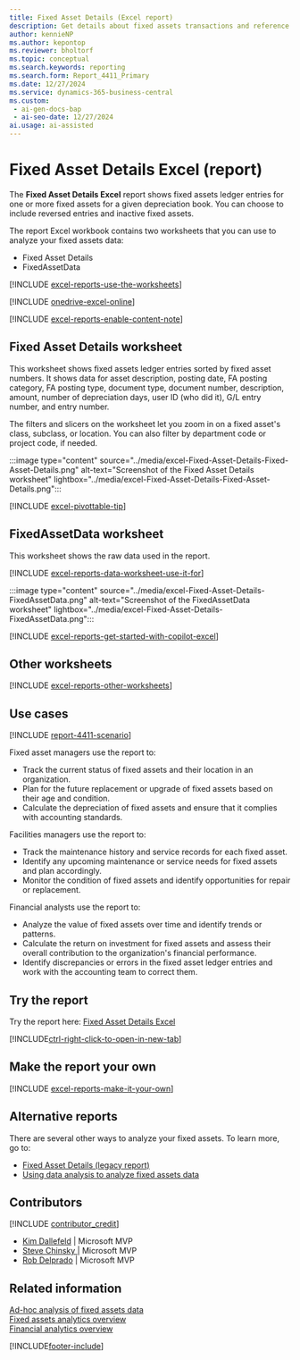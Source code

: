 ```yaml
---
title: Fixed Asset Details (Excel report)
description: Get details about fixed assets transactions and reference data that can help you manage your fixed assets.
author: kennieNP
ms.author: kepontop
ms.reviewer: bholtorf
ms.topic: conceptual
ms.search.keywords: reporting
ms.search.form: Report_4411_Primary
ms.date: 12/27/2024
ms.service: dynamics-365-business-central
ms.custom:
 - ai-gen-docs-bap
 - ai-seo-date: 12/27/2024
ai.usage: ai-assisted
---
```


# Fixed Asset Details Excel (report)

The **Fixed Asset Details Excel** report shows fixed assets ledger entries for one or more fixed assets for a given depreciation book. You can choose to include reversed entries and inactive fixed assets.

The report Excel workbook contains two worksheets that you can use to analyze your fixed assets data:

- Fixed Asset Details
- FixedAssetData

[!INCLUDE [excel-reports-use-the-worksheets](../includes/excel-reports-use-the-worksheets.md)]

[!INCLUDE [onedrive-excel-online](../includes/onedrive-excel-online.md)]

[!INCLUDE [excel-reports-enable-content-note](../includes/excel-reports-enable-content-note.md)]

## Fixed Asset Details worksheet

This worksheet shows fixed assets ledger entries sorted by fixed asset numbers. It shows data for asset description, posting date, FA posting category, FA posting type, document type, document number, description, amount, number of depreciation days, user ID (who did it), G/L entry number, and entry number.

The filters and slicers on the worksheet let you zoom in on a fixed asset's class, subclass, or location. You can also filter by department code or project code, if needed.

:::image type="content" source="../media/excel-Fixed-Asset-Details-Fixed-Asset-Details.png" alt-text="Screenshot of the Fixed Asset Details worksheet" lightbox="../media/excel-Fixed-Asset-Details-Fixed-Asset-Details.png":::

[!INCLUDE [excel-pivottable-tip](../includes/excel-pivottable-tip.md)]

## FixedAssetData worksheet

This worksheet shows the raw data used in the report.

[!INCLUDE [excel-reports-data-worksheet-use-it-for](../includes/excel-reports-data-worksheet-use-it-for.md)]

:::image type="content" source="../media/excel-Fixed-Asset-Details-FixedAssetData.png" alt-text="Screenshot of the FixedAssetData worksheet" lightbox="../media/excel-Fixed-Asset-Details-FixedAssetData.png":::

[!INCLUDE [excel-reports-get-started-with-copilot-excel](../includes/excel-reports-get-started-with-copilot-excel.md)]

## Other worksheets

[!INCLUDE [excel-reports-other-worksheets](../includes/excel-reports-other-worksheets.md)]

## Use cases

[!INCLUDE [report-4411-scenario](../includes/report-4411-scenario-include.md)]

<!-- 

Prompt

Below is a report in an ERP system. Provide 3-4 use cases for different personas working with fixed asset management or finance for fixed assets.

Format like this:    
  
As a <persona>, use the report to    
* use case 1  
* use case 2    

Do not capitalize the persona names. 

Do not start lines with "Use the data to"

## Report name
Fixed Asset Details

## Report description
The Fixed Asset Details report provides a comprehensive overview of all relevant information pertaining to each fixed asset owned by an organization. This report serves as a detailed transaction information and reference tool for asset management.

### What the report does
The Fixed Asset Details report shows the fixed asset ledger entries for fixed assets. It provides detailed information about each fixed asset, including acquisition cost, depreciation, and book value.


Please include your data sources and URLs

-->

Fixed asset managers use the report to:

- Track the current status of fixed assets and their location in an organization.
- Plan for the future replacement or upgrade of fixed assets based on their age and condition.
- Calculate the depreciation of fixed assets and ensure that it complies with accounting standards.

Facilities managers use the report to:

- Track the maintenance history and service records for each fixed asset.
- Identify any upcoming maintenance or service needs for fixed assets and plan accordingly.
- Monitor the condition of fixed assets and identify opportunities for repair or replacement.

Financial analysts use the report to:

- Analyze the value of fixed assets over time and identify trends or patterns.
- Calculate the return on investment for fixed assets and assess their overall contribution to the organization's financial performance.
- Identify discrepancies or errors in the fixed asset ledger entries and work with the accounting team to correct them.

## Try the report

Try the report here: [Fixed Asset Details Excel](https://businesscentral.dynamics.com?report=4411)

[!INCLUDE[ctrl-right-click-to-open-in-new-tab](../includes/ctrl-right-click-to-open-in-new-tab.md)]

## Make the report your own

[!INCLUDE [excel-reports-make-it-your-own](../includes/excel-reports-make-it-your-own.md)]

## Alternative reports

There are several other ways to analyze your fixed assets. To learn more, go to:

- [Fixed Asset Details (legacy report)](report-5604.md)
- [Using data analysis to analyze fixed assets data](../ad-hoc-analysis-fa.md)  

## Contributors

[!INCLUDE [contributor_credit](../includes/contributor_credit.md)]

- [Kim Dallefeld](https://www.linkedin.com/in/kim-dallefeld/) | Microsoft MVP
- [Steve Chinsky ](https://www.linkedin.com/in/steve-chinsky-321a20/) | Microsoft MVP
- [Rob Delprado](https://www.linkedin.com/in/robb-delprado/) | Microsoft MVP

## Related information

[Ad-hoc analysis of fixed assets data](../ad-hoc-analysis-fa.md)  
[Fixed assets analytics overview](../fa-analytics-overview.md)  
[Financial analytics overview](../bi.md)  

[!INCLUDE[footer-include](../includes/footer-banner.md)]